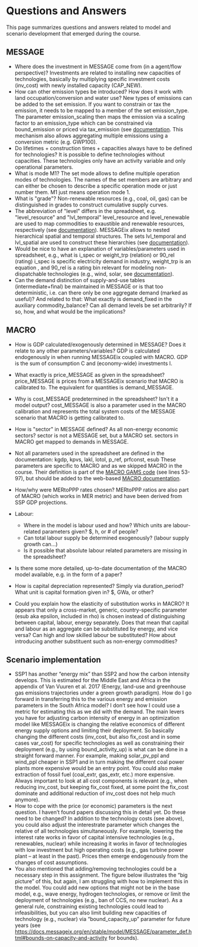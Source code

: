 Questions and Answers
=====================
This page summarizes questions and answers related to model and scenario development that emerged during the course.

MESSAGE
-------
- Where does the investment in MESSAGE come from (in a agent/flow perspective)?
  Investments are related to installing new capacities of technologies, basically by multiplying specific investment costs (inv_cost) with newly installed capacity (CAP_NEW).
- How can other emission types be introduced? How does it work with land occupation/conversion and water use?
  New types of emissions can be added to the set emission. If you want to constrain or tax the emission, it needs to be mapped to a member of the set emission_type. The parameter emission_scaling then maps the emission via a scaling factor to an emission_type which can be constrained via bound_emission or priced via tax_emission (see [documentation](https://docs.messageix.org/en/latest/model/MESSAGE/parameter_def.html#parameters-of-the-emission-section). This mechanism also allows aggregating multiple emissions using a conversion metric (e.g. GWP100).
- Do lifetimes + construction times + capacities always have to be defined for technologies?
  It is possible to define technologies without capacities. These technologies only have an activity variable and only operational parameters.
- What is mode M1?
  The set mode allows to define multiple operation modes of technologies. The names of the set members are arbitrary and can either be chosen to describe a specific operation mode or just number them. M1 just means operation mode 1.
- What is "grade"?
  Non-renewable resources (e.g., coal, oil, gas) can be distinguished in grades to construct cumulative supply curves.
- The abbreviation of "level" differs in the spreadsheet, e.g. "level_resource" and "lvl_temporal"
  level_resource and level_renewable are used to map commodities to exaustible and renewable resources, respectively (see [documentation](https://docs.messageix.org/en/latest/model/MESSAGE/sets_maps_def.html#category-types-and-mappings)). MESSAGEix allows to nested hierarchical spatial and temporal structures. The sets lvl_temporal and lvl_spatial are used to construct these hierarchies (see [documentation](https://docs.messageix.org/en/latest/model/MESSAGE/sets_maps_def.html#sets-in-the-messageix-implementation)).
- Would be nice to have an explanation of variables/parameters used in spreadsheet, e.g., what is i_spec or weight_trp (relation) or 90_rel (rating)
  i_spec is specific electricity demand in industry, weight_trp is an equation , and 90_rel is a rating bin relevant for modeling non-dispatchable technologies (e.g., wind, solar, see [documentation](https://docs.messageix.org/en/latest/model/MESSAGE/model_core.html#auxilary-variables-for-technology-activity-by-rating-bins)).
- Can the demand distinction of supply-and-use tables (intermediate+final) be maintained in MESSAGE or is that too deterministic, i.e. can there only be one aggregate demand (marked as useful)? And related to that: What exactly is demand_fixed in the auxiliary commodity_balance? Can all demand levels be set arbitrarily? If so, how, and what would be the implications?

MACRO
-----
- How is GDP calculated/exogenously determined in MESSAGE? Does it relate to any other parameters/variables?
  GDP is calculated endogenously in when running MESSAGEix coupled with MACRO. GDP is the sum of consumption C and (economy-wide) investments I.
- What exactly is price_MESSAGE as given in the spreadsheet?
  price_MESSAGE is prices from a MESSAGEix scenario that MACRO is calibrated to. The equivalent for quantities is demand_MESSAGE.
- Why is cost_MESSAGE predetermined in the spreadsheet? Isn't it a model output?
  cost_MESSAGE is also a parameter used in the MACRO calibration and represents the total system costs of the MESSAGE scenario that MACRO is getting calibrated to.
- How is "sector" in MESSAGE defined? As all non-energy economic sectors?
  sector is not a MESSAGE set, but a MACRO set. sectors in MACRO get mapped to demands in MESSAGE.
- Not all parameters used in the spreadsheet are defined in the documentation: kgdp, kpvs, lakl, lotol, p_ref, prfconst, esub
  These parameters are specific to MACRO and as we skipped MACRO in the course. Their definition is part of the [MACRO GAMS code](https://github.com/iiasa/message_ix/blob/main/message_ix/model/MACRO/macro_data_load.gms) (see lines 53-97), but should be added to the web-based [MACRO documentation](https://docs.messageix.org/en/latest/model/MACRO/macro_core.html).
- How/why were MERtoPPP rates chosen?
  MERtoPPP ratios are also part of MACRO (which works in MER metric) and have been derived from SSP GDP projections.
- Labour:
  - Where in the model is labour used and how? Which units are labour-related parameters given? $, h, or # of people?
  - Can total labour supply be determined exogenously? (labour supply growth can...)
  - Is it possible that absolute labour related parameters are missing in the spreadsheet?

- Is there some more detailed, up-to-date documentation of the MACRO model available, e.g. in the form of a paper?
- How is capital depreciation represented? Simply via duration_period? What unit is capital formation given in? $, GWa, or other?
- Could you explain how the elasticity of substitution works in MACRO? It appears that only a cross-market, generic, country-specific parameter (esub aka epsilon, included in rho) is chosen instead of distinguishing between capital, labour, energy separately. Does that mean that capital and labour as an aggregate can be substituted by energy, and vice versa? Can high and low skilled labour be substituted? How about introducing another substituent such as non-energy commodities?

Scenario implementation
-----------------------
-	SSP1 has another “energy mix” than SSP2 and how the carbon intensity develops. This is estimated for the Middle East and Africa in the appendix of Van Vuuren et al. 2017 (Energy, land-use and greenhouse gas emissions trajectories under a green growth paradigm). How do I go forward in transferring this to the various energy and emission parameters in the South Africa model? I don’t see how I could use a metric for estimating this as we did with the demand.
The main levers you have for adjusting carbon intensity of energy in an optimization model like MESSAGEix is changing the relative economics of different energy supply options and limiting their deployment. So basically changing the different costs (inv_cost, but also fix_cost and in some cases var_cost) for specific technologies as well as constraining their deployment (e.g., by using bound_activity_up) is what can be done in a straight forward manner. For example, making solar_pv_ppl and wind_ppl cheaper in SSP1 and in turn making the different coal power plants more expensive would be an entry point. You could also make extraction of fossil fuel (coal_extr, gas_extr, etc.) more expensive. Always important to look at all cost components is relevant (e.g., when reducing inv_cost, but keeping fix_cost fixed, at some point the fix_cost dominate and additional reduction of inv_cost does not help much anymore).
-	How to cope with the price (or economic) parameters is the next question. I haven’t found papers discussing this in detail yet. Do these need to be changed?
In addition to the technology costs (see above), you could also adjust the interestrate parameter which changes the relative of all technologies simultaneously. For example, lowering the interest rate works in favor of capital intensive technologies (e.g., renewables, nuclear) while increasing it works in favor of technologies with low investment but high operating costs (e.g., gas turbine power plant – at least in the past). Prices then emerge endogenously from the changes of cost assumptions.
-	You also mentioned that adding/removing technologies could be a necessary step in this assignment. The figure below illustrates the “big picture” of this, but again, I am struggling with how to implement this in the model.
You could add new options that might not be in the base model, e.g., wave energy, hydrogen technologies, or remove or limit the deployment of technologies (e.g., ban of CCS, no new nuclear). As a general rule, constraining existing technologies could lead to infeasibilities, but you can also limit building new capacities of technology (e.g., nuclear) via “bound_capacity_up” parameter for future years (see https://docs.messageix.org/en/stable/model/MESSAGE/parameter_def.html#bounds-on-capacity-and-activity for bounds).
